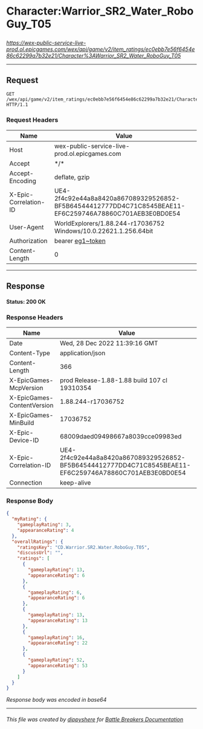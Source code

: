 # Character:Warrior_SR2_Water_RoboGuy_T05

#####

*https://wex-public-service-live-prod.ol.epicgames.com/wex/api/game/v2/item_ratings/ec0ebb7e56f6454e86c62299a7b32e21/Character%3AWarrior_SR2_Water_RoboGuy_T05*

___

## Request

```http request
GET /wex/api/game/v2/item_ratings/ec0ebb7e56f6454e86c62299a7b32e21/Character%3AWarrior_SR2_Water_RoboGuy_T05 HTTP/1.1
```





### Request Headers

| Name | Value |
|---|---|
| Host | wex-public-service-live-prod.ol.epicgames.com |
| Accept | \*/\* |
| Accept-Encoding | deflate, gzip |
| X-Epic-Correlation-ID | UE4-2f4c92e44a8a8420a867089329526852-BF5B64544412777DD4C71C8545BEAE11-EF6C259746A78860C701AEB3E0BD0E54 |
| User-Agent | WorldExplorers/1.88.244-r17036752 Windows/10.0.22621.1.256.64bit |
| Authorization | bearer [eg1~token](https://github.com/dippyshere/battle-breakers-documentation/blob/master/docs/common/tokens/eg1.md) |
| Content-Length | 0 |



___

## Response

#### Status: 200 OK




### Response Headers

| Name | Value |
|---|---|
| Date | Wed, 28 Dec 2022 11:39:16 GMT |
| Content-Type | application/json |
| Content-Length | 366 |
| X-EpicGames-McpVersion | prod Release-1.88-1.88 build 107 cl 19310354 |
| X-EpicGames-ContentVersion | 1.88.244-r17036752 |
| X-EpicGames-MinBuild | 17036752 |
| X-Epic-Device-ID | 68009daed09498667a8039cce09983ed |
| X-Epic-Correlation-ID | UE4-2f4c92e44a8a8420a867089329526852-BF5B64544412777DD4C71C8545BEAE11-EF6C259746A78860C701AEB3E0BD0E54 |
| Connection | keep-alive |


### Response Body

```json
{
  "myRating": {
    "gameplayRating": 3,
    "appearanceRating": 4
  },
  "overallRatings": {
    "ratingsKey": "CD.Warrior.SR2.Water.RoboGuy.T05",
    "discussUrl": "",
    "ratings": [
      {
        "gameplayRating": 13,
        "appearanceRating": 6
      },
      {
        "gameplayRating": 6,
        "appearanceRating": 6
      },
      {
        "gameplayRating": 13,
        "appearanceRating": 13
      },
      {
        "gameplayRating": 16,
        "appearanceRating": 22
      },
      {
        "gameplayRating": 52,
        "appearanceRating": 53
      }
    ]
  }
}
```

*Response body was encoded in base64*

___

###### This file was created by [dippyshere](https://github.com/dippyshere) for [Battle Breakers Documentation](https://github.com/dippyshere/battle-breakers-documentation)
